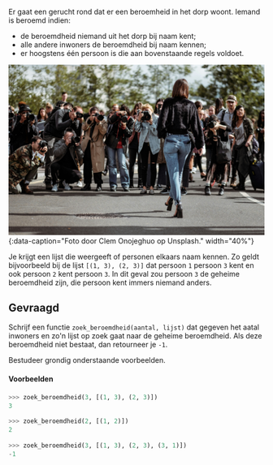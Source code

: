 Er gaat een gerucht rond dat er een beroemheid in het dorp woont. Iemand is beroemd indien:

- de beroemdheid niemand uit het dorp bij naam kent;
- alle andere inwoners de beroemdheid bij naam kennen;
- er hoogstens één persoon is die aan bovenstaande regels voldoet.

!["Foto door Clem Onojeghuo op Unsplash."](media/clem-onojeghuo.jpg "Foto door Clem Onojeghuo op Unsplash."){:data-caption="Foto door Clem Onojeghuo op Unsplash." width="40%"}

Je krijgt een lijst die weergeeft of personen elkaars naam kennen. Zo geldt bijvoorbeeld bij de lijst `[(1, 3), (2, 3)]` dat persoon `1` persoon `3` kent en ook persoon `2` kent persoon `3`. In dit geval zou persoon `3` de geheime beroemdheid zijn, die persoon kent immers niemand anders.

## Gevraagd
Schrijf een functie `zoek_beroemdheid(aantal, lijst)` dat gegeven het aatal inwoners en zo'n lijst op zoek gaat naar de geheime beroemdheid. Als deze beroemdheid niet bestaat, dan retourneer je `-1`.

Bestudeer grondig onderstaande voorbeelden.

#### Voorbeelden

```python
>>> zoek_beroemdheid(3, [(1, 3), (2, 3)])
3
```

```python
>>> zoek_beroemdheid(2, [(1, 2)])
2
```

```python
>>> zoek_beroemdheid(3, [(1, 3), (2, 3), (3, 1)])
-1
```

